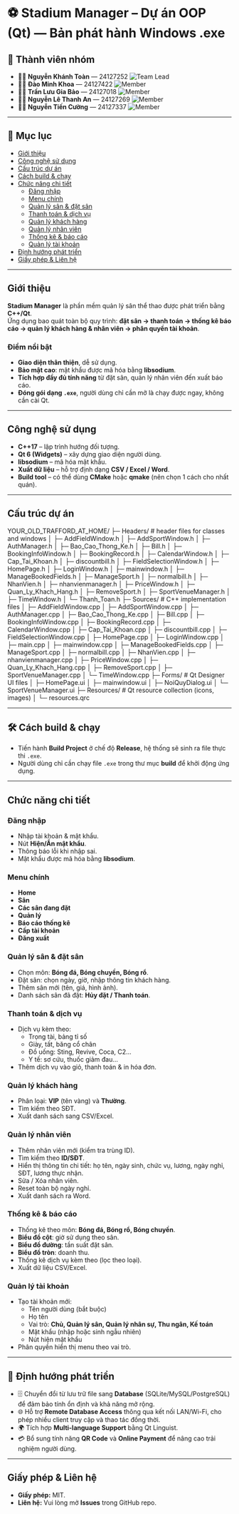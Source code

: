 # ⚽ Stadium Manager – Dự án OOP (Qt) — Bản phát hành Windows .exe

## 👥 Thành viên nhóm
- 🧑‍💻 **Nguyễn Khánh Toàn** — 24127252 ![Team Lead](https://img.shields.io/badge/Role-Leader-blue)
- 🧑‍💻 **Đào Minh Khoa** — 24127422  ![Member](https://img.shields.io/badge/Role-Member-green)
- 🧑‍💻 **Trần Lưu Gia Bảo** — 24127018 ![Member](https://img.shields.io/badge/Role-Member-green)
- 🧑‍💻 **Nguyễn Lê Thanh An** — 24127269 ![Member](https://img.shields.io/badge/Role-Member-green)
- 🧑‍💻 **Nguyễn Tiến Cường** — 24127337 ![Member](https://img.shields.io/badge/Role-Member-green)

---

## 📖 Mục lục
- [Giới thiệu](#giới-thiệu)
- [Công nghệ sử dụng](#công-nghệ-sử-dụng)
- [Cấu trúc dự án](#cấu-trúc-dự-án)
- [Cách build & chạy](#cách-build--chạy)
- [Chức năng chi tiết](#chức-năng-chi-tiết)
  - [Đăng nhập](#đăng-nhập)
  - [Menu chính](#menu-chính)
  - [Quản lý sân & đặt sân](#quản-lý-sân--đặt-sân)
  - [Thanh toán & dịch vụ](#thanh-toán--dịch-vụ)
  - [Quản lý khách hàng](#quản-lý-khách-hàng)
  - [Quản lý nhân viên](#quản-lý-nhân-viên)
  - [Thống kê & báo cáo](#thống-kê--báo-cáo)
  - [Quản lý tài khoản](#quản-lý-tài-khoản)
- [Định hướng phát triển](#định-hướng-phát-triển)
- [Giấy phép & Liên hệ](#giấy-phép--liên-hệ)

---

## Giới thiệu
**Stadium Manager** là phần mềm quản lý sân thể thao được phát triển bằng **C++/Qt**.  
Ứng dụng bao quát toàn bộ quy trình: **đặt sân → thanh toán → thống kê báo cáo → quản lý khách hàng & nhân viên → phân quyền tài khoản**.  

### Điểm nổi bật
- **Giao diện thân thiện**, dễ sử dụng.  
- **Bảo mật cao**: mật khẩu được mã hóa bằng **libsodium**.  
- **Tích hợp đầy đủ tính năng** từ đặt sân, quản lý nhân viên đến xuất báo cáo.  
- **Đóng gói dạng `.exe`**, người dùng chỉ cần mở là chạy được ngay, không cần cài Qt.  

---

## Công nghệ sử dụng
- **C++17** – lập trình hướng đối tượng.  
- **Qt 6 (Widgets)** – xây dựng giao diện người dùng.  
- **libsodium** – mã hóa mật khẩu.  
- **Xuất dữ liệu** – hỗ trợ định dạng **CSV / Excel / Word**.  
- **Build tool** – có thể dùng **CMake** hoặc **qmake** (nên chọn 1 cách cho nhất quán).  

---

## Cấu trúc dự án
YOUR_OLD_TRAFFORD_AT_HOME/
├─ Headers/     # header files for classes and windows
│  ├─ AddFieldWindow.h
│  ├─ AddSportWindow.h
│  ├─ AuthManager.h
│  ├─ Bao_Cao_Thong_Ke.h
│  ├─ Bill.h
│  ├─ BookingInfoWindow.h
│  ├─ BookingRecord.h
│  ├─ CalendarWindow.h
│  ├─ Cap_Tai_Khoan.h
│  ├─ discountbill.h
│  ├─ FieldSelectionWindow.h
│  ├─ HomePage.h
│  ├─ LoginWindow.h
│  ├─ mainwindow.h
│  ├─ ManageBookedFields.h
│  ├─ ManageSport.h
│  ├─ normalbill.h
│  ├─ NhanVien.h
│  ├─ nhanvienmanager.h
│  ├─ PriceWindow.h
│  ├─ Quan_Ly_Khach_Hang.h
│  ├─ RemoveSport.h
│  ├─ SportVenueManager.h
│  ├─ TimeWindow.h
│  └─ Thanh_Toan.h
├─ Sources/     # C++ implementation files
│  ├─ AddFieldWindow.cpp
│  ├─ AddSportWindow.cpp
│  ├─ AuthManager.cpp
│  ├─ Bao_Cao_Thong_Ke.cpp
│  ├─ Bill.cpp
│  ├─ BookingInfoWindow.cpp
│  ├─ BookingRecord.cpp
│  ├─ CalendarWindow.cpp
│  ├─ Cap_Tai_Khoan.cpp
│  ├─ discountbill.cpp
│  ├─ FieldSelectionWindow.cpp
│  ├─ HomePage.cpp
│  ├─ LoginWindow.cpp
│  ├─ main.cpp
│  ├─ mainwindow.cpp
│  ├─ ManageBookedFields.cpp
│  ├─ ManageSport.cpp
│  ├─ normalbill.cpp
│  ├─ NhanVien.cpp
│  ├─ nhanvienmanager.cpp
│  ├─ PriceWindow.cpp
│  ├─ Quan_Ly_Khach_Hang.cpp
│  ├─ RemoveSport.cpp
│  ├─ SportVenueManager.cpp
│  └─ TimeWindow.cpp
├─ Forms/       # Qt Designer UI files
│  ├─ HomePage.ui
│  ├─ mainwindow.ui
│  ├─ NoiQuyDialog.ui
│  └─ SportVenueManager.ui
├─ Resources/   # Qt resource collection (icons, images)
│  └─ resources.qrc

---

## 🛠️ Cách build & chạy
- Tiến hành **Build Project** ở chế độ **Release**, hệ thống sẽ sinh ra file thực thi `.exe`.  
- Người dùng chỉ cần chạy file `.exe` trong thư mục **build** để khởi động ứng dụng.  

---

## Chức năng chi tiết

### Đăng nhập
- Nhập tài khoản & mật khẩu.  
- Nút **Hiện/Ẩn mật khẩu**.  
- Thông báo lỗi khi nhập sai.  
- Mật khẩu được mã hóa bằng **libsodium**.  

### Menu chính
- **Home**  
- **Sân**  
- **Các sân đang đặt**  
- **Quản lý**  
- **Báo cáo thống kê**  
- **Cấp tài khoản**  
- **Đăng xuất**  

### Quản lý sân & đặt sân
- Chọn môn: **Bóng đá, Bóng chuyền, Bóng rổ**.  
- Đặt sân: chọn ngày, giờ, nhập thông tin khách hàng.  
- Thêm sân mới (tên, giá, hình ảnh).  
- Danh sách sân đã đặt: **Hủy đặt / Thanh toán**.  

### Thanh toán & dịch vụ
- Dịch vụ kèm theo:  
  - Trọng tài, bảng tỉ số  
  - Giày, tất, băng cổ chân  
  - Đồ uống: Sting, Revive, Coca, C2…  
  - Y tế: sơ cứu, thuốc giảm đau…  
- Thêm dịch vụ vào giỏ, thanh toán & in hóa đơn.  

### Quản lý khách hàng
- Phân loại: **VIP** (tên vàng) và **Thường**.  
- Tìm kiếm theo SĐT.  
- Xuất danh sách sang CSV/Excel.  

### Quản lý nhân viên
- Thêm nhân viên mới (kiểm tra trùng ID).  
- Tìm kiếm theo **ID/SĐT**.  
- Hiển thị thông tin chi tiết: họ tên, ngày sinh, chức vụ, lương, ngày nghỉ, SĐT, lương thực nhận.  
- Sửa / Xóa nhân viên.  
- Reset toàn bộ ngày nghỉ.  
- Xuất danh sách ra Word.  

### Thống kê & báo cáo
- Thống kê theo môn: **Bóng đá, Bóng rổ, Bóng chuyền**.  
- **Biểu đồ cột**: giờ sử dụng theo sân.  
- **Biểu đồ đường**: tần suất đặt sân.  
- **Biểu đồ tròn**: doanh thu.  
- Thống kê dịch vụ kèm theo (lọc theo loại).  
- Xuất dữ liệu CSV/Excel.  

### Quản lý tài khoản
- Tạo tài khoản mới:  
  - Tên người dùng (bắt buộc)  
  - Họ tên  
  - Vai trò: **Chủ, Quản lý sân, Quản lý nhân sự, Thu ngân, Kế toán**  
  - Mật khẩu (nhập hoặc sinh ngẫu nhiên)  
  - Nút hiện mật khẩu  
- Phân quyền hiển thị menu theo vai trò.  

---

## 🚀 Định hướng phát triển
- 🗄️ Chuyển đổi từ lưu trữ file sang **Database** (SQLite/MySQL/PostgreSQL) để đảm bảo tính ổn định và khả năng mở rộng.  
- 🌐 Hỗ trợ **Remote Database Access** thông qua kết nối LAN/Wi-Fi, cho phép nhiều client truy cập và thao tác đồng thời.  
- 🌍 Tích hợp **Multi-language Support** bằng Qt Linguist.  
- 💳 Bổ sung tính năng **QR Code** và **Online Payment** để nâng cao trải nghiệm người dùng.  
---

## Giấy phép & Liên hệ
- **Giấy phép:** MIT.  
- **Liên hệ:** Vui lòng mở **Issues** trong GitHub repo.  

